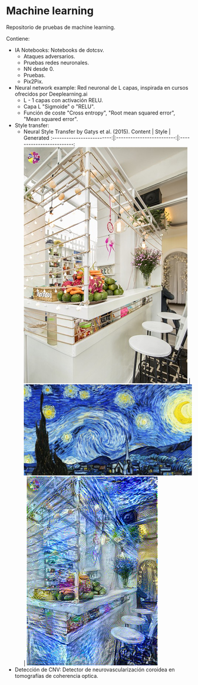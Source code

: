 # Machine learning
Repositorio de pruebas de machine learning.

Contiene:  
- IA Notebooks: Notebooks de dotcsv.
	- Ataques adversarios.
	- Pruebas redes neuronales.
	- NN desde 0.
	- Pruebas.
	- Pix2Pix.
- Neural network example: Red neuronal de L capas, inspirada en cursos ofrecidos por Deeplearning.ai
	- L - 1 capas con activación RELU.
	- Capa L "Sigmoide" o "RELU".
	- Función de coste "Cross entropy", "Root mean squared error", "Mean squared error".
- Style transfer:
	- Neural Style Transfer by Gatys et al. (2015).
	  Content             | Style             | Generated
	  :-------------------------:|:-------------------------:|:-------------------------:
	  ![](./Style&#32;transfer/Neural&#32;style&#32;transfer/images/coffee-shop.jpg)  |  ![](./Style&#32;transfer/Neural&#32;style&#32;transfer/images/noche-estrellada.jpg)|  ![](./Style&#32;transfer/Neural&#32;style&#32;transfer/images/output/coffe-noche.jpg)
- Detección de CNV: Detector de neurovascularización coroidea en tomografías de coherencia optica.
